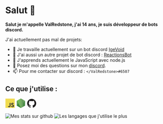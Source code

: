 # Salut 👋


**Salut je m'appelle ValRedstone, j'ai 14 ans, je suis développeur de bots discord.**

J'ai actuellement pas mal de projets:

- 🔭 Je travaille actuellement sur un bot discord [IgeVoid](https://github.com/ValRedstone/IgeVoid) 
- 📣 J'ai aussi un autre projet de bot discord : [ReactionsBot](https://github.com/ValRedstone/ReactionsBot)
- 🌱 J'apprends actuellement le JavaScript avec node.js
- 💬 Posez moi des questions sur mon [discord](https://discord.gg/nDKqMN6cG8).
- 📫 Pour me contacter sur discord : `</ValRedstone>#6507`

## Ce que j'utilise :

<code><img height="30" src="https://raw.githubusercontent.com/devicons/devicon/master/icons/javascript/javascript-original.svg"></code>
<code><img height="30" src="https://raw.githubusercontent.com/github/explore/80688e429a7d4ef2fca1e82350fe8e3517d3494d/topics/nodejs/nodejs.png"></code>
<code><img height="30" src="https://github.com/devicons/devicon/blob/master/icons/github/github-original.svg"></code>

<img alt="Mes stats sur github" src="https://github-readme-stats.vercel.app/api?username=ValRedstone&show_icons=true&hide_border=true&theme=tokyonight" />

<img alt="Les langages que j'utilise le plus" src="https://github-readme-stats.vercel.app/api/top-langs?username=ValRedstone&show_icons=true&theme=tokyonight&layout=compact" />


